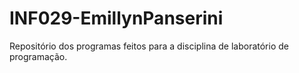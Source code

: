 # INF029-EmillynPanserini
Repositório dos programas feitos para a disciplina de laboratório de programação.
